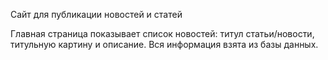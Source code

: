 Сайт для публикации новостей и статей

Главная страница показывает список новостей: титул статьи/новости, титульную картину и описание. Вся информация взята из базы данных.
